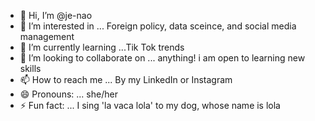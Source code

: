 - 👋 Hi, I’m @je-nao
- 👀 I’m interested in ... Foreign policy, data sceince, and social media management
- 🌱 I’m currently learning ...Tik Tok trends
- 💞️ I’m looking to collaborate on ... anything! i am open to learning new skills
- 📫 How to reach me ... By my LinkedIn or Instagram
- 😄 Pronouns: ... she/her
- ⚡ Fun fact: ... I sing 'la vaca lola' to my dog, whose name is lola

<!---
je-nao/je-nao is a ✨ special ✨ repository because its `README.md` (this file) appears on your GitHub profile.
You can click the Preview link to take a look at your changes.
--->
